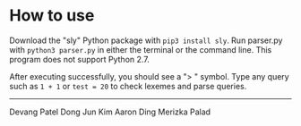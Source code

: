 # How to use
Download the "sly" Python package with ```pip3 install sly```.
Run parser.py with ```python3 parser.py``` in either the terminal or the command line. This program does not support Python 2.7.

After executing successfully, you should see a "> " symbol. Type any query such as ```1 + 1``` or ```test = 20``` to check lexemes and parse queries.

-----------------
Devang Patel
Dong Jun Kim
Aaron Ding
Merizka Palad
